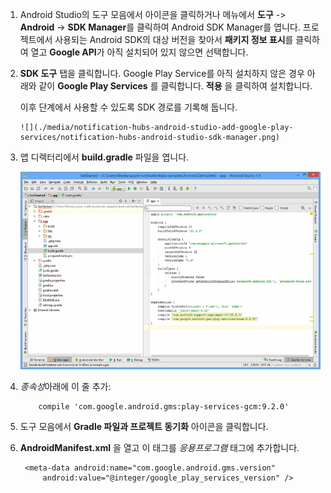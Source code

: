 1. Android Studio의 도구 모음에서 아이콘을 클릭하거나 메뉴에서 **도구** -> **Android** -> **SDK Manager**를 클릭하여 Android SDK Manager를 엽니다. 프로젝트에서 사용되는 Android SDK의 대상 버전을 찾아서 **패키지 정보 표시**를 클릭하여 열고 **Google API**가 아직 설치되어 있지 않으면 선택합니다.
2. **SDK 도구** 탭을 클릭합니다. Google Play Service를 아직 설치하지 않은 경우 아래와 같이 **Google Play Services** 를 클릭합니다. **적용** 을 클릭하여 설치합니다. 
   
    이후 단계에서 사용할 수 있도록 SDK 경로를 기록해 둡니다. 
   
       ![](./media/notification-hubs-android-studio-add-google-play-services/notification-hubs-android-studio-sdk-manager.png)
3. 앱 디렉터리에서 **build.gradle** 파일을 엽니다.
   
    ![](./media/notification-hubs-android-studio-add-google-play-services/notification-hubs-android-studio-add-google-play-dependency.png)
4. *종속성*아래에 이 줄 추가: 
   
           compile 'com.google.android.gms:play-services-gcm:9.2.0'
5. 도구 모음에서 **Gradle 파일과 프로젝트 동기화** 아이콘을 클릭합니다.
6. **AndroidManifest.xml** 을 열고 이 태그를 *응용프로그램* 태그에 추가합니다.
   
        <meta-data android:name="com.google.android.gms.version"
            android:value="@integer/google_play_services_version" />



<!--HONumber=Nov16_HO2-->


